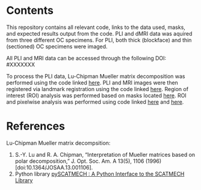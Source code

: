 # Contents
This repository contains all relevant code, links to the data used, masks, and expected results output from the code. PLI and dMRI data was aquired from three different OC specimens. For PLI, both thick (blockface) and thin (sectioned) OC specimens were imaged.

All PLI and MRI data can be accessed through the following DOI: #XXXXXXX

To process the PLI data, Lu-Chipman Mueller matrix decomposition was performed using the code linked [here](https://github.com/rcarl0/OC_PLI-dMRI/blob/main/code/Bulk_polardecomp.py). PLI and MRI images were then registered via landmark registration using the code linked [here](https://github.com/rcarl0/OC_PLI-dMRI/blob/main/code/registration_v3.mlx). Region of interest (ROI) analysis was performed based on masks located [here](https://github.com/rcarl0/OC_PLI-dMRI/tree/main/data/PLI/masks). ROI and pixelwise analysis was performed using code linked [here](https://github.com/rcarl0/OC_PLI-dMRI/blob/main/code/histogram_across_samples.py) and [here](https://github.com/rcarl0/OC_PLI-dMRI/blob/main/code/pixelwise_corr_across_samples.py).

# References
Lu-Chipman Mueller matrix decompsition:
1. S.-Y. Lu and R. A. Chipman, “Interpretation of Mueller matrices based on polar decomposition,” J. Opt. Soc. Am. A 13(5), 1106 (1996) [doi:10.1364/JOSAA.13.001106].
2. Python library [pySCATMECH : A Python Interface to the SCATMECH Library](https://pages.nist.gov/pySCATMECH/)
